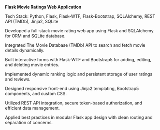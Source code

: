 **Flask Movie Ratings Web Application**

Tech Stack: Python, Flask, Flask-WTF, Flask-Bootstrap, SQLAlchemy, REST API (TMDb), Jinja2, SQLite
 
Developed a full-stack movie rating web app using Flask and SQLAlchemy for ORM and SQLite database.

Integrated The Movie Database (TMDb) API to search and fetch movie details dynamically.

Built interactive forms with Flask-WTF and Bootstrap5 for adding, editing, and deleting movie entries.

Implemented dynamic ranking logic and persistent storage of user ratings and reviews.

Designed responsive front-end using Jinja2 templating, Bootstrap5 components, and custom CSS.

Utilized REST API integration, secure token-based authorization, and efficient data management.

Applied best practices in modular Flask app design with clean routing and separation of concerns.
